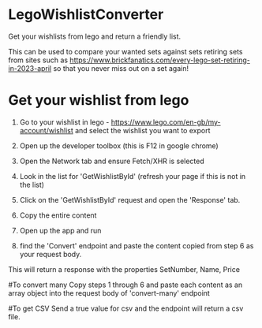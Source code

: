 # LegoWishlistConverter

Get your wishlists from lego and return a friendly list. 

This can be used to compare your wanted sets against sets retiring sets from sites such as https://www.brickfanatics.com/every-lego-set-retiring-in-2023-april so that you never miss out on a set again!

# Get your wishlist from lego 
1. Go to your wishlist in lego - https://www.lego.com/en-gb/my-account/wishlist and select the wishlist you want to export
2. Open up the developer toolbox (this is F12 in google chrome) 
3. Open the Network tab and ensure Fetch/XHR is selected
4. Look in the list for 'GetWishlistById' (refresh your page if this is not in the list)
5. Click on the 'GetWishlistById' request and open the 'Response' tab.
6. Copy the entire content

7. Open up the app and run 
8. find the 'Convert' endpoint and paste the content copied from step 6 as your request body. 

This will return a response with the properties 
SetNumber, Name, Price 

#To convert many 
Copy steps 1 through 6 and paste each content as an array object into the request body of 'convert-many' endpoint

#To get CSV
Send a true value for csv and the endpoint will return a csv file.
